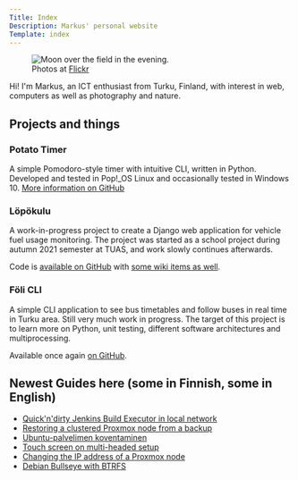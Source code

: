 ```yaml
---
Title: Index
Description: Markus' personal website
Template: index
---
```


<figure class="image float-right medium">
  <picture>
    <source media="(max-width: 43em)" type="image/webp" srcset="/assets/img/moon-haze-small.webp">
    <source media="(min-width: 44em)" type="image/webp" srcset="/assets/img/moon-haze-big.webp">
    <img src="/assets/img/moon-haze-big.jpg" alt="Moon over the field in the evening.">
  </picture>
  <figcaption>Photos at <a href="https://www.flickr.com/photos/160129768@N03/">Flickr</a></figcaption>
</figure>

Hi! I'm Markus, an ICT enthusiast from Turku, Finland, with interest in web, computers as well as photography and nature.

## Projects and things

### Potato Timer

A simple Pomodoro-style timer with intuitive CLI, written in Python. Developed and tested in Pop!\_OS Linux and occasionally tested in Windows 10. [More information on GitHub](https://github.com/mtijas/potato-timer)

### Löpökulu

A work-in-progress project to create a Django web application for vehicle fuel usage monitoring. The project was started as a school project during autumn 2021 semester at TUAS, and work slowly continues afterwards.

Code is [available on GitHub](https://github.com/mtijas/lopokulu/tree/development) with [some wiki items as well](https://github.com/mtijas/lopokulu/wiki).

### Föli CLI

A simple CLI application to see bus timetables and follow buses in real time in Turku area. Still very much work in progress. The target of this project is to learn more on Python, unit testing, different software architectures and multiprocessing.

Available once again [on GitHub](https://github.com/mtijas/foli-cli/tree/dev).

## Newest Guides here (some in Finnish, some in English)

- [Quick'n'dirty Jenkins Build Executor in local network](/guides/jenkins-agent-on-local-net)
- [Restoring a clustered Proxmox node from a backup](/guides/restore-clustered-proxmox-node)
- [Ubuntu-palvelimen koventaminen](/guides/ubuntu-palvelimen-koventaminen)
- [Touch screen on multi-headed setup](/guides/touch-screen-on-multi-headed-setup)
- [Changing the IP address of a Proxmox node](/guides/proxmox-ip-change-in-cluster)
- [Debian Bullseye with BTRFS](/guides/debian-11-btrfs)
